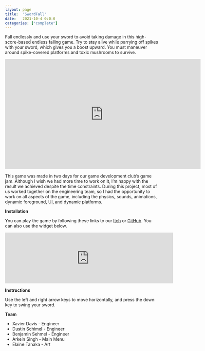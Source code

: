 ```yaml
---
layout: page
title:  "SwordFall"
date:   2021-10-4 0:0:0
categories: ["complete"]
---
```

Fall endlessly and use your sword to avoid taking damage in this high-score-based endless falling game. Try to stay alive while parrying off spikes with your sword, which gives you a boost upward. You must maneuver around spike-covered platforms and toxic mushrooms to survive.

<center><iframe width="642" height="362" src="https://www.youtube-nocookie.com/embed/Fk654ouxluU?si=YAig2YR2-bTUN3mq" title="YouTube video player" frameborder="0" allow="accelerometer; autoplay; clipboard-write; encrypted-media; gyroscope; picture-in-picture; web-share" referrerpolicy="strict-origin-when-cross-origin" allowfullscreen></iframe></center>

This game was made in two days for our game development club’s game jam. Although I wish we had more time to work on it, I’m happy with the result we achieved despite the time constraints. During this project, most of us worked together on the engineering team, so I had the opportunity to work on all aspects of the game, including the physics, sounds, animations, dynamic foreground, UI, and dynamic platforms.

**Installation** 

You can play the game by following these links to our [Itch][swordfall-itch] or [GitHub][swordfall-git]. You can also use the widget below.

<center><iframe frameborder="0" src="https://itch.io/embed/1203521" width="552" height="167"><a href="https://the-three-vs.itch.io/swordfall">SwordFall by Benjamin Sehmel, elaineTanaka, Dustin Schimel, RealCrazyMage, ArkeinSin</a></iframe></center>

**Instructions** 

Use the left and right arrow keys to move horizontally, and press the down key to swing your sword.

**Team** 
- Xavier Davis - Engineer
- Dustin Schimel - Engineer
- Benjamin Sehmel - Engineer
- Arkein Singh - Main Menu
- Elaine Tanaka - Art

[swordfall-git]: https://github.com/DustinSchimel/SwordFall
[swordfall-itch]: https://the-three-vs.itch.io/swordfall